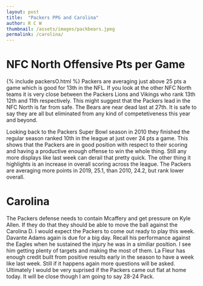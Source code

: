 ```yaml
---
layout: post
title:  "Packers PPG and Carolina"
author: R C W
thumbnail: /assets/images/packbears.jpeg
permalink: /carolina/
---
```

  

# NFC North Offensive Pts per Game
{% include packersO.html %}
Packers are averaging just above 25 pts a game which is good for 13th in the NFL.  If you look at the other NFC North teams it is very close between the Packers Lions and Vikings who rank 13th 12th and 11th respectively.  This might suggest that the Packers lead in the NFC North is far from safe.  The Bears are near dead last at 27th.  It is safe to say they are all but eliminated from any kind of competetiveness this year and beyond.

Looking back to the Packers Super Bowl season in 2010 they finished the regular season ranked 10th in the league at just over 24 pts a game.  This shows that the Packers are in good position with respect to their scoring and having a productive enough offense to win the whole thing.  Still any more displays like last week can derail that pretty quick. The other thing it highlights is an increase in overall scoring across the league. The Packers are averaging more points in 2019, 25.1, than 2010, 24.2, but rank lower overall.

# Carolina
The Packers defense needs to contain Mcaffery and get pressure on Kyle Allen.  If they do that they should be able to move the ball against the Carolina D.  I would expect the Packers to come out ready to play this week. Davante Adams again is due for a big day.  Recall his performance against the Eagles when he sustained the injury he was in a similiar position.  I see him getting plenty of targets and making the most of them.  La Fleur has enough credit built from positive results early in the season to have a week like last week. Still if it happens again more questions will be asked.  Ultimately I would be very suprised if the Packers came out flat at home today.  It will be close though I am going to say 28-24 Pack. 